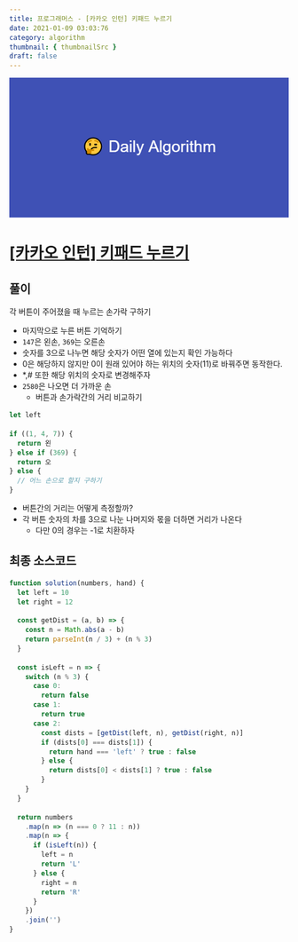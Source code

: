 ```yaml
---
title: 프로그래머스 - [카카오 인턴] 키패드 누르기
date: 2021-01-09 03:03:76
category: algorithm
thumbnail: { thumbnailSrc }
draft: false
---
```


![picture 22](images/2021-03-09/ba0118f82c0feeca7e76871c011166f54043143d3dd0994493963b5334b3472f.png)

# [[카카오 인턴] 키패드 누르기](https://programmers.co.kr/learn/courses/30/lessons/67256)

## 풀이

각 버튼이 주어졌을 때 누르는 손가락 구하기

- 마지막으로 누른 버튼 기억하기
- `147`은 왼손, `369`는 오른손
- 숫자를 3으로 나누면 해당 숫자가 어떤 열에 있는지 확인 가능하다
- 0은 해당하지 않지만 0이 원래 있어야 하는 위치의 숫자(11)로 바꿔주면 동작한다.
- \*,# 또한 해당 위치의 숫자로 변경해주자
- `2580`은 나오면 더 가까운 손
  - 버튼과 손가락간의 거리 비교하기

```js
let left

if ((1, 4, 7)) {
  return 왼
} else if (369) {
  return 오
} else {
  // 어느 손으로 할지 구하기
}
```

- 버튼간의 거리는 어떻게 측정할까?
- 각 버튼 숫자의 차를 3으로 나눈 나머지와 몫을 더하면 거리가 나온다
  - 다만 0의 경우는 -1로 치환하자

## 최종 소스코드

```js
function solution(numbers, hand) {
  let left = 10
  let right = 12

  const getDist = (a, b) => {
    const n = Math.abs(a - b)
    return parseInt(n / 3) + (n % 3)
  }

  const isLeft = n => {
    switch (n % 3) {
      case 0:
        return false
      case 1:
        return true
      case 2:
        const dists = [getDist(left, n), getDist(right, n)]
        if (dists[0] === dists[1]) {
          return hand === 'left' ? true : false
        } else {
          return dists[0] < dists[1] ? true : false
        }
    }
  }

  return numbers
    .map(n => (n === 0 ? 11 : n))
    .map(n => {
      if (isLeft(n)) {
        left = n
        return 'L'
      } else {
        right = n
        return 'R'
      }
    })
    .join('')
}
```

